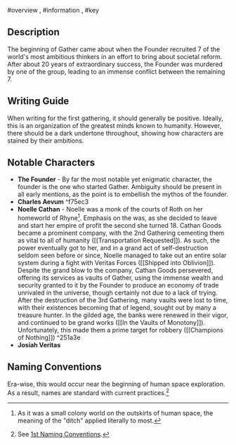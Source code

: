 #overview , #information , #key
## Description
The beginning of Gather came about when the Founder recruited 7 of the world's most ambitious thinkers in an effort to bring about societal reform. After about 20 years of extraordinary success, the Founder was murdered by one of the group, leading to an immense conflict between the remaining 7.

## Writing Guide
When writing for the first gathering, it should generally be positive. Ideally, this is an organization of the greatest minds known to humanity. However, there should be a dark undertone throughout, showing how characters are stained by their ambitions.

## Notable Characters
- **The Founder** - By far the most notable yet enigmatic character, the founder is the one who started Gather. Ambiguity should be present in all early mentions, as the point is to embellish the mythos of the founder.
- **Charles Aevum** ^f75ec3
- **Noelle Cathan** - Noelle was a monk of the courts of Roth on her homeworld of Rhyne[^1]. Emphasis on the was, as she decided to leave and start her empire of profit the second she turned 18. Cathan Goods became a prominent company, with the 2nd Gathering cementing them as vital to all of humanity ([[Transportation Requested]]). As such, the power eventually got to her, and in a grand act of self-destruction seldom seen before or since, Noelle managed to take out an entire solar system during a fight with Veritas Forces ([[Shipped into Oblivion]]). Despite the grand blow to the company, Cathan Goods persevered, offering its services as vaults of Gather, using the immense wealth and security granted to it by the Founder to produce an economy of trade unrivaled in the universe, though certainly not due to a lack of trying. After the destruction of the 3rd Gathering, many vaults were lost to time, with their existences becoming that of legend, sought out by many a treasure hunter. In the gilded age, the banks were renewed in their vigor, and continued to be grand works ([[In the Vaults of Monotony]]). Unfortunately, this made them a prime target for robbery ([[Champions of Nothing]])  ^251a3e
- **Josiah Veritas**

## Naming Conventions
Era-wise, this would occur near the beginning of human space exploration. As a result, names are standard with current practices.[^2]
[^1]: As it was a small colony world on the outskirts of human space, the meaning of the "ditch" applied literally to most.
[^2]:  See [1st Naming Conventions](Naming%20Conventions#^0b885e). 
